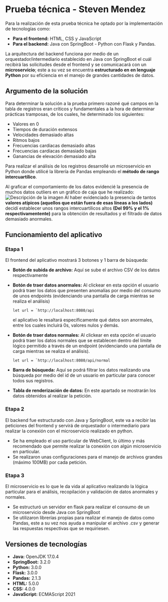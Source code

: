 # Prueba técnica - Steven Mendez

Para la realización de esta prueba técnica he optado por la implementación de tecnologías como:
- **Para el frontend:** HTML, CSS y JavaScript
- **Para el backend:** Java con SpringBoot - Python con Flask y Pandas.

La arquitectura del backend funciona por medio de un orquestador/intermediario establecido en Java con SpringBoot el cuál recibirá las solicitudes desde el frontend y se comunicacará con un **microservicio**; este a su vez se encuentra **estructurado en en lenguaje Python** por su eficiencia en el manejo de grandes cantidades de datos.

## Argumento de la solución
Para determinar la solución a la prueba primero razoné qué campos en la tabla de registros eran críticos y fundamentales a la hora de determinar prácticas tramposas, de los cuales, he determinado los siguientes:
- Valores en 0
- Tiempos de duración extensos
- Velocidades demasiado altas
- Ritmos bajos
- Frecuencias cardíacas demasiado altas
- Frecuencias cardíacas demasiado bajas
- Ganancias de elevación demasiado alta

Para realizar el análisis de los registros desarrollé un microservicio en Python donde utilicé la librería de Pandas empleando el **método de rango intercuartílico**. 

Al graficar el comportamiento de los datos evidencié la presencia de muchos datos outliers en un gráfico de caja que he realizado:
![Descripción de la imagen](https://i.imgur.com/MWfI2i6.jpeg)
Al haber evidenciado la presencia de tantos **valores atípicos (aquellos que están fuera de esas líneas a los lados)** decidí establecer unos rangos intercuartílicos altos **(Del 99% y el 1% respectivamentente)**  para la obtención de resultados y el filtrado de datos demasiado anormales.

## Funcionamiento del aplicativo
### Etapa 1
El frontend del aplicativo mostrará 3 botones y 1 barra de búsqueda:
- **Botón de subida de archivo:** Aquí se sube el archivo CSV de los datos respectivamente
- **Botón de traer datos anormales:** Al clickear en esta opción el usuario podrá traer los datos que presenten anomalías por medio del consumo de unos endpoints (evidenciando una pantalla de carga mientras se realiza el análisis)

    ```let url = `http://localhost:8080/api```

    el aplicativo le resaltará específicamente qué datos son anormales, entre los cuales incluirá 0s, valores nulos y demás.
- **Botón de traer datos normales:** Al clickear en esta opción el usuario podrá traer los datos normales que se establecen dentro del límite lógico permitido a través de un endpoint (evidenciando una pantalla de carga mientras se realiza el análisis).

    ```let url = `http://localhost:8080/api/normal```

- **Barra de búsqueda:** Aquí se podrá filtrar los datos realizando una búsqueda por medio del id de un usuario en particular para conocer todos sus registros.
- **Tabla de renderización de datos:** En este apartado se mostrarán los datos obtenidos al realizar la petición.
### Etapa 2
El backend fue estructurado con Java y SpringBoot, este va a recibir las peticiones del frontend y servirá de orquestador o intermediario para realizar la conexión con el microservicio realizado en python.
- Se ha empleado el uso particular de WebClient, lo último y más recomendado que permite realizar la conexión con algún microservicio en particular.
- Se realizaron unas configuraciones para el manejo de archivos grandes (máximo 100MB) por cada petición.
### Etapa 3
El microservicio es lo que le da vida al aplicativo realizando la lógica particular para el análisis, recopilación y validación de datos anormales y normales.
- Se estructuró un servidor en flask para realizar el consumo de un microservicio desde Java con SpringBoot
- Se utilizaron librerías propias para realizar el manejo de datos como Pandas, este a su vez nos ayuda a manipular el archivo .csv y generar las respuestas respectivas que se requiriesen.



## Versiones de tecnologías
- **Java:** OpenJDK 17.0.4
- **SpringBoot:** 3.2.0
- **Python:** 3.0.0
- **Flask:** 3.0.0
- **Pandas:** 2.1.3
- **HTML:** 5.0.0
- **CSS:** 4.0.0
- **JavaScript:** ECMAScript 2021
